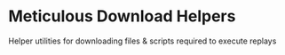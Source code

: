 # Meticulous Download Helpers

Helper utilities for downloading files & scripts required to execute replays

